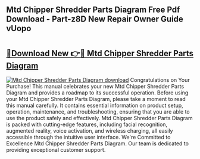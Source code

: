 ## Mtd Chipper Shredder Parts Diagram Free Pdf Download - Part-z8D New Repair Owner Guide vUopo

# <h2><a href="http://dfu577x.blite.top/?on=Mtd+Chipper+Shredder+Parts+Diagram">🔗Download New 👉🔴 Mtd Chipper Shredder Parts Diagram</a></h2>

[![Mtd Chipper Shredder Parts Diagram download](https://i.imgur.com/lujVjoI.png)](http://dfu577x.blite.top/?on=Mtd+Chipper+Shredder+Parts+Diagram)
Congratulations on Your Purchase! This manual celebrates your new Mtd Chipper Shredder Parts Diagram and provides a roadmap to its successful operation. Before using your Mtd Chipper Shredder Parts Diagram, please take a moment to read this manual carefully. It contains essential information on product setup, operation, maintenance, and troubleshooting, ensuring that you are able to use the product safely and effectively. Mtd Chipper Shredder Parts Diagram is packed with cutting-edge features, including facial recognition, augmented reality, voice activation, and wireless charging, all easily accessible through the intuitive user interface. We're Committed to Excellence Mtd Chipper Shredder Parts Diagram. Our team is dedicated to providing exceptional customer support.
